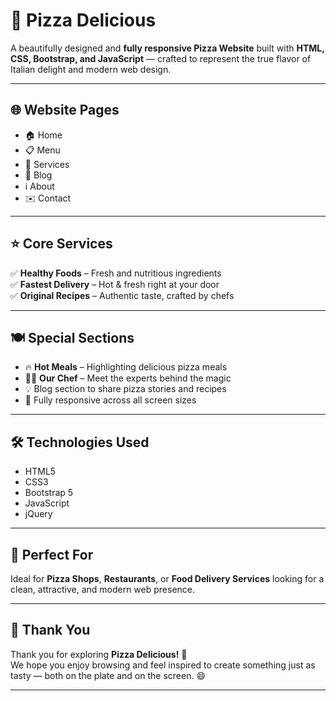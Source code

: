 # 🍕 Pizza Delicious

A beautifully designed and **fully responsive Pizza Website** built with **HTML, CSS, Bootstrap, and JavaScript** — crafted to represent the true flavor of Italian delight and modern web design.

---

## 🌐 Website Pages

- 🏠 Home  
- 📋 Menu  
- 🧰 Services  
- 📝 Blog  
- ℹ️ About  
- ✉️ Contact  

---

## ⭐ Core Services

✅ **Healthy Foods** – Fresh and nutritious ingredients  
✅ **Fastest Delivery** – Hot & fresh right at your door  
✅ **Original Recipes** – Authentic taste, crafted by chefs  

---

## 🍽️ Special Sections

- 🔥 **Hot Meals** – Highlighting delicious pizza meals  
- 👨‍🍳 **Our Chef** – Meet the experts behind the magic  
- 💡 Blog section to share pizza stories and recipes  
- 📱 Fully responsive across all screen sizes  

---

## 🛠️ Technologies Used

- HTML5  
- CSS3  
- Bootstrap 5  
- JavaScript
- jQuery

---

## 💼 Perfect For

Ideal for **Pizza Shops**, **Restaurants**, or **Food Delivery Services** looking for a clean, attractive, and modern web presence.

---

## 🙏 Thank You

Thank you for exploring **Pizza Delicious!** 🍕  
We hope you enjoy browsing and feel inspired to create something just as tasty — both on the plate and on the screen. 😄

---

